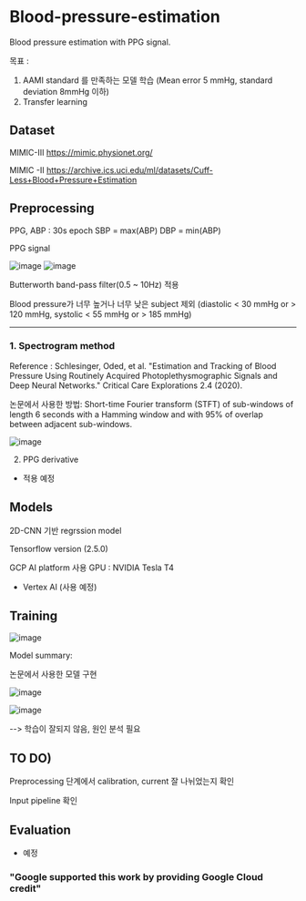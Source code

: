 # Blood-pressure-estimation
Blood pressure estimation with PPG signal. 

목표 : 
1. AAMI standard 를 만족하는 모델 학습 (Mean error 5 mmHg, standard deviation 8mmHg 이하)
2. Transfer learning 

## Dataset 

MIMIC-III 
https://mimic.physionet.org/

MIMIC -II
https://archive.ics.uci.edu/ml/datasets/Cuff-Less+Blood+Pressure+Estimation

## Preprocessing 

PPG, ABP : 30s epoch
SBP = max(ABP)
DBP = min(ABP)

PPG signal

![image](https://user-images.githubusercontent.com/24654400/120130146-6aa63c80-c200-11eb-8b4b-2547eb26baec.png)
![image](https://user-images.githubusercontent.com/24654400/120130165-74c83b00-c200-11eb-93cb-27c742e5d434.png)

Butterworth band-pass filter(0.5 ~ 10Hz) 적용 

Blood pressure가 너무 높거나 너무 낮은 subject 제외 (diastolic < 30 mmHg or > 120 mmHg, systolic < 55 mmHg or > 185 mmHg)



---
### 1. Spectrogram method
Reference : Schlesinger, Oded, et al. "Estimation and Tracking of Blood Pressure Using Routinely Acquired Photoplethysmographic Signals and Deep Neural Networks." Critical Care Explorations 2.4 (2020).

논문에서 사용한 방법: 
Short-time Fourier transform (STFT) of sub-windows of length 6 seconds with a Hamming window and with 95% of overlap between adjacent sub-windows.


![image](https://user-images.githubusercontent.com/24654400/120131020-7135b380-c202-11eb-9bf9-d81066fc04a5.png)

2. PPG derivative
* 적용 예정 

## Models

2D-CNN 기반 regrssion model 

Tensorflow version (2.5.0)

GCP AI platform 사용 
GPU : NVIDIA Tesla T4

* Vertex AI (사용 예정) 

## Training 

![image](https://user-images.githubusercontent.com/24654400/120137487-62093280-c20f-11eb-9da2-9eaca0b86d41.png)

Model summary:


논문에서 사용한 모델 구현 

![image](https://user-images.githubusercontent.com/24654400/120137717-dfcd3e00-c20f-11eb-8cad-80fcad471f2e.png)


![image](https://user-images.githubusercontent.com/24654400/120140052-ac40e280-c214-11eb-93a8-c601e87183c5.png)

--> 학습이 잘되지 않음, 원인 분석 필요


## TO DO) 
Preprocessing 단계에서 calibration, current 잘 나뉘었는지 확인

Input pipeline 확인


## Evaluation 

* 예정 

### "Google supported this work by providing Google Cloud credit"

